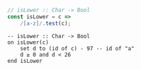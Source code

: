 ```javascript
// isLower :: Char -> Bool
const isLower = c =>
    /[a-z]/.test(c);
```


```applescript
-- isLower :: Char -> Bool
on isLower(c)
    set d to (id of c) - 97 -- id of "a"
    d ≥ 0 and d < 26
end isLower
```